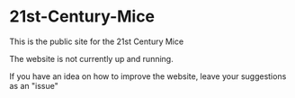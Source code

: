 # 21st-Century-Mice
This is the public site for the 21st Century Mice

The website is not currently up and running. 

If you have an idea on how to improve the website, leave your suggestions as an "issue"
